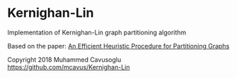 # Kernighan-Lin
Implementation of Kernighan-Lin graph partitioning algorithm

Based on the paper: [An Efficient Heuristic Procedure for Partitioning Graphs](https://ieeexplore.ieee.org/document/6771089/)

Copyright 2018 Muhammed Cavusoglu https://github.com/mcavus/Kernighan-Lin
